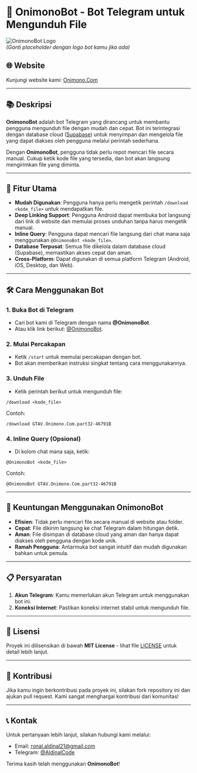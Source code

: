 # 🤖 OnimonoBot - Bot Telegram untuk Mengunduh File

![OnimonoBot Logo](https://via.placeholder.com/150)  
*(Ganti placeholder dengan logo bot kamu jika ada)*

## 🌐 Website
Kunjungi website kami: [Onimono.Com](https://onimono.com)

---

## 📚 Deskripsi

**OnimonoBot** adalah bot Telegram yang dirancang untuk membantu pengguna mengunduh file dengan mudah dan cepat. Bot ini terintegrasi dengan database cloud ([Supabase](https://supabase.io)) untuk menyimpan dan mengelola file yang dapat diakses oleh pengguna melalui perintah sederhana.

Dengan **OnimonoBot**, pengguna tidak perlu repot mencari file secara manual. Cukup ketik kode file yang tersedia, dan bot akan langsung mengirimkan file yang diminta.

---

## 🔧 Fitur Utama

- **Mudah Digunakan**: Pengguna hanya perlu mengetik perintah `/download <kode_file>` untuk mendapatkan file.
- **Deep Linking Support**: Pengguna Android dapat membuka bot langsung dari link di website dan memulai proses unduhan tanpa harus mengetik manual.
- **Inline Query**: Pengguna dapat mencari file langsung dari chat mana saja menggunakan `@OnimonoBot <kode_file>`.
- **Database Terpusat**: Semua file dikelola dalam database cloud (Supabase), memastikan akses cepat dan aman.
- **Cross-Platform**: Dapat digunakan di semua platform Telegram (Android, iOS, Desktop, dan Web).

---

## 🛠️ Cara Menggunakan Bot

### 1. Buka Bot di Telegram
- Cari bot kami di Telegram dengan nama **@OnimonoBot**.
- Atau klik link berikut: [@OnimonoBot](https://t.me/OnimonoBot).

### 2. Mulai Percakapan
- Ketik `/start` untuk memulai percakapan dengan bot.
- Bot akan memberikan instruksi singkat tentang cara menggunakannya.

### 3. Unduh File
- Ketik perintah berikut untuk mengunduh file:
```
/download <kode_file>
```

Contoh:
```
/download GTAV.Onimono.Com.part32-46791B
```

### 4. Inline Query (Opsional)
- Di kolom chat mana saja, ketik:
```
@OnimonoBot <kode_file>
```

Contoh:
```
@OnimonoBot GTAV.Onimono.Com.part32-46791B
```

---

## 🌟 Keuntungan Menggunakan OnimonoBot

- **Efisien**: Tidak perlu mencari file secara manual di website atau folder.
- **Cepat**: File dikirim langsung ke chat Telegram dalam hitungan detik.
- **Aman**: File disimpan di database cloud yang aman dan hanya dapat diakses oleh pengguna dengan kode unik.
- **Ramah Pengguna**: Antarmuka bot sangat intuitif dan mudah digunakan bahkan untuk pemula.

---

## 📋 Persyaratan

1. **Akun Telegram**: Kamu memerlukan akun Telegram untuk menggunakan bot ini.
2. **Koneksi Internet**: Pastikan koneksi internet stabil untuk mengunduh file.

---

## 📄 Lisensi

Proyek ini dilisensikan di bawah **MIT License** - lihat file [LICENSE](LICENSE) untuk detail lebih lanjut.

---

## 🙏 Kontribusi

Jika kamu ingin berkontribusi pada proyek ini, silakan fork repository ini dan ajukan pull request. Kami sangat menghargai kontribusi dari komunitas!

---

## 📞 Kontak

Untuk pertanyaan lebih lanjut, silakan hubungi kami melalui:
- Email: [ronal.aldinal21@gmail.com](ronal.aldinal21@gmail.com)
- Telegram: [@AldinalCode](https://t.me/AldinalCode)

Terima kasih telah menggunakan **OnimonoBot**!